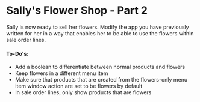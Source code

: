 # Sally's Flower Shop - Part 2

Sally is now ready to sell her flowers. Modify the app you have previously written for her in a way that enables her to 
be able to use the flowers within sale order lines.

#### To-Do's:
- Add a boolean to differentiate between normal products and flowers
- Keep flowers in a different menu item
- Make sure that products that are created from the flowers-only menu item window action are set to be flowers by default
- In sale order lines, only show products that are flowers
